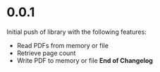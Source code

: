 # 0.0.1

Initial push of library with the following features:

- Read PDFs from memory or file
- Retrieve page count
- Write PDF to memory or file
**End of Changelog**
